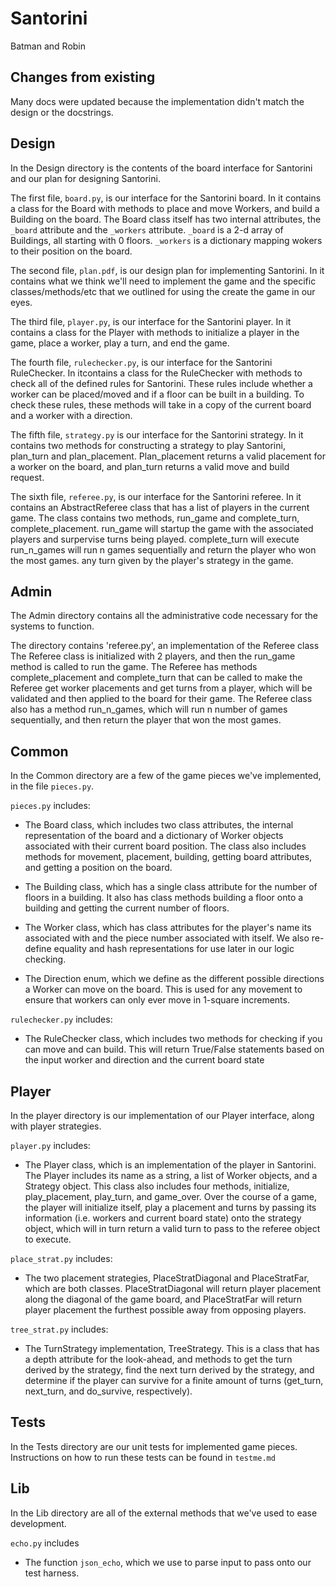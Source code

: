 Santorini
=======================================================

Batman and Robin

Changes from existing
---------------------
Many docs were updated because the implementation didn't match the design or the docstrings.

Design
------
In the Design directory is the contents of the board interface for Santorini and our plan 
for designing Santorini.

The first file, `board.py`, is our interface for the Santorini board. In it contains
a class for the Board with methods to place and move Workers, and build a Building on 
the board. The Board class itself has two internal attributes, the `_board` attribute
and the `_workers` attribute. `_board` is a 2-d array of Buildings, all starting with 0
floors. `_workers` is a dictionary mapping wokers to their position on the board. 

The second file, `plan.pdf`, is our design plan for implementing Santorini. In it contains
what we think we'll need to implement the game and the specific classes/methods/etc that
we outlined for using the create the game in our eyes. 

The third file, `player.py`, is our interface for the Santorini player. In it contains a class for
the Player with methods to initialize a player in the game, place a worker, play a turn, and end the game. 

The fourth file, `rulechecker.py`, is our interface for the Santorini RuleChecker. In itcontains a class for the RuleChecker with methods to check all of the defined rules for Santorini. These rules include whether a worker can 
be placed/moved and if a floor can be built in a building. To check these rules, these methods will take in 
a copy of the current board and a worker with a direction. 

The fifth file, `strategy.py` is our interface for the Santorini strategy. In it contains two methods for 
constructing a strategy to play Santorini, plan_turn and plan_placement. Plan_placement returns a valid placement 
for a worker on the board, and plan_turn returns a valid move and build request. 

The sixth file, `referee.py`, is our interface for the Santorini referee. In it contains an AbstractReferee class
that has a list of players in the current game. The class contains two methods, run_game and complete_turn, complete_placement.
run_game will startup the game with the associated players and surpervise turns being played. complete_turn will execute
run_n_games will run n games sequentially and return the player who won the most games.
any turn given by the player's strategy in the game. 

Admin
------
The Admin directory contains all the administrative code necessary for the systems to function.

The directory contains 'referee.py', an implementation of the Referee class
The Referee class is initialized with 2 players, and then the run_game method is called to run the game.
The Referee has methods complete_placement and complete_turn that can be called to make the
Referee get worker placements and get turns from a player, which will be validated and then applied to
the board for their game.
The Referee class also has a method run_n_games, which will run n number of games sequentially, and
then return the player that won the most games.



Common
------

In the Common directory are a few of the game pieces we've implemented, in the file `pieces.py`.

`pieces.py` includes:

 * The Board class, which includes two class attributes, the internal
representation of the board and a dictionary of Worker objects associated with their
current board position. The class also includes methods for movement, placement, building, 
getting board attributes, and getting a position on the board. 

 * The Building class, which has a single class attribute for the number
of floors in a building. It also has class methods building a floor onto a building and getting
the current number of floors. 

 * The Worker class, which has class attributes for the player's name its 
associated with and the piece number associated with itself. We also re-define equality and 
hash representations for use later in our logic checking. 

 * The Direction enum, which we define as the different possible directions
a Worker can move on the board. This is used for any movement to ensure that workers can only
ever move in 1-square increments.

`rulechecker.py` includes:

* The RuleChecker class, which includes two methods for checking if you can move and can build.
This will return True/False statements based on the input worker and direction and the current
board state

Player
------

In the player directory is our implementation of our Player interface, along with player strategies. 

`player.py` includes:

* The Player class, which is an implementation of the player in Santorini. The Player
includes its name as a string, a list of Worker objects, and a Strategy object. 
This class also includes four methods, initialize, play_placement, play_turn, and game_over. Over the 
course of a game, the player will initialize itself, play a placement and turns by passing its information
(i.e. workers and current board state) onto the strategy object, which will in turn return a valid turn to 
pass to the referee object to execute.

`place_strat.py` includes:
* The two placement strategies, PlaceStratDiagonal and PlaceStratFar, which are both classes. PlaceStratDiagonal
will return player placement along the diagonal of the game board, and PlaceStratFar will return player placement
the furthest possible away from opposing players. 

`tree_strat.py` includes:
* The TurnStrategy implementation, TreeStrategy. This is a class that has a depth attribute for the look-ahead, 
and methods to get the turn derived by the strategy, find the next turn derived by the strategy, and determine
if the player can survive for a finite amount of turns (get_turn, next_turn, and do_survive, respectively). 

Tests
-----

In the Tests directory are our unit tests for implemented game pieces. Instructions on how to run these tests
can be found in `testme.md`

Lib
---

In the Lib directory are all of the external methods that we've used to ease development. 

`echo.py` includes

* The function `json_echo`, which we use to parse input to pass onto our test harness. 
